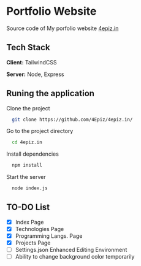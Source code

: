 # Portfolio Website

Source code of My porfolio website [4epiz.in](https://4epiz.in/)

## Tech Stack

**Client:** TailwindCSS

**Server:** Node, Express



## Runing the application

Clone the project

```bash
  git clone https://github.com/4Epiz/4epiz.in/
```

Go to the project directory

```bash
  cd 4epiz.in
```

Install dependencies

```bash
  npm install
```

Start the server

```bash
  node index.js
```

## TO-DO List

 - [x] Index Page
 - [x] Technologies Page
 - [x] Programming Langs. Page
 - [x] Projects Page
 - [ ] Settings.json Enhanced Editing Environment
 - [ ] Ability to change background color temporarily
